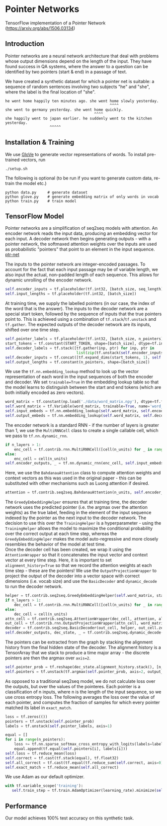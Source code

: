 # Pointer Networks
TensorFlow implementation of a Pointer Network (https://arxiv.org/abs/1506.03134)

## Introduction
Pointer networks are a neural network architecture that deal with
problems whose output dimensions depend on the length of the input.
They have found success in QA systems, where the answer to a question
can be identified by two pointers (start & end) in a passage of text.
   
We have created a synthetic dataset for which a pointer net is suitable:
a sequence of random sentences involving two subjects "he" and "she", where
the label is the final location of "she".  

```
he went home happily ten minutes ago. she went home slowly yesterday.
                                               ^^^^
she went to germany yesterday. she went home quickly.
                                        ^^^^
she happily went to japan earlier. he suddenly went to the kitchen yesterday.
                    ^^^^^                                     
``` 

## Installation & Training
We use [GloVe](https://nlp.stanford.edu/projects/glove/) to generate
vector representations of words. To install pre-trained vectors, run
```
./setup.sh
```
The following is optional (to be run if you want to generate custom data, 
re-train the model etc.)
```
python data.py     # generate dataset
python glove.py    # generate embedding matrix of only words in vocab
python train.py    # train model
```

## TensorFlow Model

Pointer networks are a simplification of seq2seq models with attention.
An encoder network reads the input data, producing an embedding vector
for each input. A decoder network then begins generating outputs - with 
a pointer network, the softmaxed attention weights over the inputs are used
as probabilistic "pointers" that point to an element in the input sequence.  
[ptr-net](images/ptr-net.png) 


The inputs to the pointer network are integer-encoded passages. To account
for the fact that each input passage may be of variable length, we also
input the actual, non-padded length of each sequence. This allows for dynamic
unrolling of the encoder network.
```python 
self.encoder_inputs = tf.placeholder(tf.int32, [batch_size, seq_length])
self.input_lengths = tf.placeholder(tf.int32, [batch_size])
```

At training time, we supply the labelled pointers (in our case, the index of
the word that is the answer). The inputs to the decoder network are a special
start token, followed by the sequence of inputs that the true pointers point to.
This is achieved using a combination of `tf.stack`/`tf.unstack` and `tf.gather`.
The expected outputs of the decoder network are its inputs, shifted over one 
time step.
```python
self.pointer_labels = tf.placeholder(tf.int32, [batch_size, n_pointers])
start_tokens = tf.constant(START_TOKEN, shape=[batch_size], dtype=tf.int32)
self.decoder_labels = tf.stack([tf.gather(inp, ptr) for inp, ptr in 
                                list(zip(tf.unstack(self.encoder_inputs), tf.unstack(self.pointer_labels)))])
self.decoder_inputs = tf.concat([tf.expand_dims(start_tokens, 1), self.decoder_labels], 1)
self.output_lengths = tf.constant(n_pointers, shape=[batch_size])
```

We use the `tf.nn.embedding_lookup` method to look up the vector representation of
each word in the input sequences of both the encoder and decoder. We set `trainable=True`
in the embedding lookup table so that the model learns to distinguish between the start
and end tokens (which are both initially encoded as zero vectors).
```python
word_matrix = tf.constant(np.load('./data/word_matrix.npy'), dtype=tf.float32)
self.word_matrix = tf.Variable(word_matrix, trainable=True, name='word_matrix')
self.input_embeds = tf.nn.embedding_lookup(self.word_matrix, self.encoder_inputs)
self.output_embeds = tf.nn.embedding_lookup(self.word_matrix, self.decoder_inputs)
```

The encoder network is a standard RNN - if the number of layers is greater than 1, we
use the `MultiRNNCell` class to create a single callable cell, which we pass to `tf.nn.dynamic_rnn`.
```python
if n_layers > 1:
    enc_cell = tf.contrib.rnn.MultiRNNCell([cell(n_units) for _ in range(n_layers)])
else:
    enc_cell = cell(n_units)
self.encoder_outputs, _ = tf.nn.dynamic_rnn(enc_cell, self.input_embeds, self.input_lengths, dtype=tf.float32)
```

Here, we use the `BahdanauAttention` class to compute attention weights and context vectors as this was used in
the original paper - this can be substituted with other mechanisms such as Luong attention if desired.
```python
attention = tf.contrib.seq2seq.BahdanauAttention(n_units, self.encoder_outputs,        memory_sequence_length=self.input_lengths)
```

The `GreedyEmbeddingHelper` ensures that at training time, the decoder network uses the predicted pointer (i.e. the
argmax over the attention weights) as the true label, feeding in the element of the input sequence indexed by the
pointer as the next input to the decoder network. The decision to use this over the `TrainingHelper` is a 
hyperparameter - using the `TrainingHelper` allows the model to maximize the conditional probability over the correct
output at each time step, whereas the `GreedyEmbeddingHelper` makes the model auto-regressive and more closely resembles
the behavior of the model at test time.  
Once the decoder cell has been created, we wrap it using the `AttentionWrapper` so that it concatenates the input vector
and context vector at every time step. Here, it is important to set `alignment_history=True` so that we record the
attention weights at each time step - these are the pointers! We use the `OutputProjectionWrapper` to project the 
output of the decoder into a vector space with correct dimensions (i.e. vocab size) and use the `BasicDecoder` and 
`dynamic_decode` to run the decoder network.
```python
helper = tf.contrib.seq2seq.GreedyEmbeddingHelper(self.word_matrix, start_tokens, END_TOKEN)
if n_layers > 1:
    dec_cell = tf.contrib.rnn.MultiRNNCell([cell(n_units) for _ in range(n_layers)])
else:
    dec_cell = cell(n_units)
attn_cell = tf.contrib.seq2seq.AttentionWrapper(dec_cell, attention, alignment_history=True)
out_cell = tf.contrib.rnn.OutputProjectionWrapper(attn_cell, word_matrix.shape[0] - 2)
decoder = tf.contrib.seq2seq.BasicDecoder(out_cell, helper, out_cell.zero_state(batch_size, tf.float32))
self.decoder_outputs, dec_state, _ = tf.contrib.seq2seq.dynamic_decode(decoder, maximum_iterations=n_pointers)
```

The pointers can be extracted from the graph by stacking the alignment history from the final hidden state of the decoder.
The alignment history is a TensorArray that we stack to produce a time major array - the discrete pointers are then
the argmax over `axis=2`.
```python
self.pointer_prob = tf.reshape(dec_state.alignment_history.stack(), [n_pointers, batch_size, seq_length])
self.pointers = tf.unstack(tf.argmax(self.pointer_prob, axis=2, output_type=tf.int32))
```

As opposed to a traditional seq2seq model, we do not calculate loss over the outputs, but over the values of the pointeres.
Each pointer is a classification of n inputs, where n is the length of the input sequence, so we use cross entropy loss.
The following averages the loss over the value of each pointer, and computes the fraction of samples for which every pointer
matched its label in `exact_match`.
```python
loss = tf.zeros(())
pointers = tf.unstack(self.pointer_prob)
labels = tf.unstack(self.pointer_labels, axis=1)

equal = []
for i in range(n_pointers):
    loss += tf.nn.sparse_softmax_cross_entropy_with_logits(labels=labels[i], logits=pointers[i])
    equal.append(tf.equal(self.pointers[i], labels[i]))
self.loss = tf.reduce_mean(loss)
self.correct = tf.cast(tf.stack(equal), tf.float32)
self.all_correct = tf.cast(tf.equal(tf.reduce_sum(self.correct, axis=0), n_pointers), tf.float32)
self.exact_match = tf.reduce_mean(self.all_correct)
```

We use Adam as our default optimizer.
```python
with tf.variable_scope('training'):
   self.train_step = tf.train.AdamOptimizer(learning_rate).minimize(self.loss)
```

## Performance

Our model achieves 100% test accuracy on this synthetic task.
